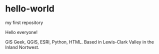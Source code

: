 # hello-world
my first repository


Hello everyone!

GIS Geek,  QGIS, ESRI, Python, HTML.  Based in Lewis-Clark Valley in the Inland Nortwest.
